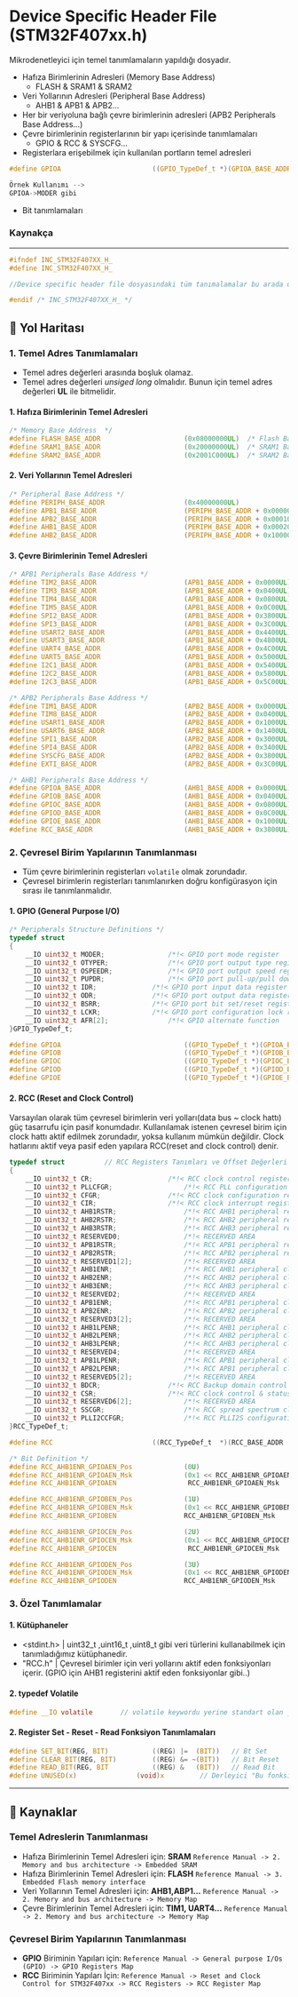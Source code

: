 # Device Specific Header File (STM32F407xx.h)   
Mikrodenetleyici için temel tanımlamaların yapıldığı dosyadır. 

- Hafıza Birimlerinin Adresleri (Memory Base Address)
	- FLASH & SRAM1 & SRAM2
- Veri Yollarının Adresleri (Peripheral Base Address)
	- AHB1 & APB1 & APB2...
- Her bir veriyoluna bağlı çevre birimlerinin adresleri (APB2 Peripherals Base Address...)
- Çevre birimlerinin registerlarının bir yapı içerisinde tanımlamaları 
	- GPIO & RCC & SYSCFG...
- Registerlara erişebilmek için kullanılan  portların temel adresleri
```c
#define GPIOA						((GPIO_TypeDef_t *)(GPIOA_BASE_ADDR))

Örnek Kullanımı -->    
GPIOA->MODER gibi
```

- Bit tanımlamaları 


### Kaynakça 


---


```c
#ifndef INC_STM32F407XX_H_
#define INC_STM32F407XX_H_

//Device specific header file dosyasındaki tüm tanımalamalar bu arada olmalıdıır ! 

#endif /* INC_STM32F407XX_H_ */
```

## :dart: Yol Haritası      
### **1. Temel Adres Tanımlamaları**  
- Temel adres değerleri arasında boşluk olamaz.
- Temel adres değerleri _unsiged long_ olmalıdır. Bunun için temel adres değerleri **UL** ile bitmelidir. 
#### 1. Hafıza Birimlerinin Temel Adresleri       
```c
/* Memory Base Address	*/
#define	FLASH_BASE_ADDR 					(0x08000000UL)	/* Flash Base Address (up to 1 MB) 	 */
#define SRAM1_BASE_ADDR						(0x20000000UL)	/* SRAM1 Base Address (112 KB) 		 */
#define SRAM2_BASE_ADDR						(0x2001C000UL)	/* SRAM2 Base Address (16 KB) 		 */
```    

#### 2. Veri Yollarının Temel Adresleri    
```c
/* Peripheral Base Address */
#define PERIPH_BASE_ADDR					(0x40000000UL)				/* Base Address for All Peripherals   	    */
#define APB1_BASE_ADDR						(PERIPH_BASE_ADDR + 0x00000000UL)	/* APB1 Bus Domain Base Address 	    */
#define APB2_BASE_ADDR						(PERIPH_BASE_ADDR + 0x00010000UL)	/* APB2 Bus Domain Base Address 	    */
#define AHB1_BASE_ADDR						(PERIPH_BASE_ADDR + 0x00020000UL)	/* AHB1 Bus Domain Base Address 	    */
#define AHB2_BASE_ADDR						(PERIPH_BASE_ADDR + 0x10000000UL)	/* AHB2 Bus Domain Base Address 	    */
```

#### 3. Çevre Birimlerinin Temel Adresleri    
```c
/* APB1 Peripherals Base Address */
#define TIM2_BASE_ADDR						(APB1_BASE_ADDR + 0x0000UL) 	/* Timer 2 Base Address 	*/
#define TIM3_BASE_ADDR						(APB1_BASE_ADDR + 0x0400UL)	/* Timer 3 Base Address 	*/
#define TIM4_BASE_ADDR						(APB1_BASE_ADDR + 0x0800UL) 	/* Timer 4 Base Address 	*/
#define TIM5_BASE_ADDR						(APB1_BASE_ADDR + 0x0C00UL) 	/* Timer 5 Base Address 	*/
#define SPI2_BASE_ADDR						(APB1_BASE_ADDR + 0x3800UL) 	/* SPI 2 Base Address   	*/
#define SPI3_BASE_ADDR						(APB1_BASE_ADDR + 0x3C00UL) 	/* SPI 3 Base Address   	*/
#define USART2_BASE_ADDR					(APB1_BASE_ADDR + 0x4400UL) 	/* USART 2 Base Address 	*/
#define USART3_BASE_ADDR					(APB1_BASE_ADDR + 0x4800UL)	/* USART 3 Base Address 	*/
#define UART4_BASE_ADDR						(APB1_BASE_ADDR + 0x4C00UL)	/* UART 4 Base Address		*/
#define UART5_BASE_ADDR						(APB1_BASE_ADDR + 0x5000UL) 	/* UART 5 Base Address  	*/
#define I2C1_BASE_ADDR						(APB1_BASE_ADDR + 0x5400UL) 	/* I2C 1 Base Address   	*/
#define I2C2_BASE_ADDR						(APB1_BASE_ADDR + 0x5800UL) 	/* I2C 2 Base Address   	*/
#define I2C3_BASE_ADDR						(APB1_BASE_ADDR + 0x5C00UL) 	/* I2C 3 Base Address   	*/

/* APB2 Peripherals Base Address */
#define TIM1_BASE_ADDR						(APB2_BASE_ADDR + 0x0000UL)		/* Timer 1 Base Address 	*/
#define TIM8_BASE_ADDR						(APB2_BASE_ADDR + 0x0400UL)		/* Timer 8 Base Address 	*/
#define USART1_BASE_ADDR					(APB2_BASE_ADDR + 0x1000UL)		/* USART 1 Base Address 	*/
#define USART6_BASE_ADDR					(APB2_BASE_ADDR + 0x1400UL)		/* USART 6 Base Address 	*/
#define SPI1_BASE_ADDR						(APB2_BASE_ADDR + 0x3000UL)		/* SPI 1 Base Address		*/
#define SPI4_BASE_ADDR						(APB2_BASE_ADDR + 0x3400UL)		/* SPI 4 Base Address 		*/
#define SYSCFG_BASE_ADDR					(APB2_BASE_ADDR + 0x3800UL)		/* SYSCFG Base Address		*/
#define EXTI_BASE_ADDR						(APB2_BASE_ADDR + 0x3C00UL)		/* EXTI Base Address		*/

/* AHB1 Peripherals Base Address */
#define GPIOA_BASE_ADDR						(AHB1_BASE_ADDR + 0x0000UL)		/* GPIOA Base Address 		*/
#define GPIOB_BASE_ADDR						(AHB1_BASE_ADDR + 0x0400UL)		/* GPIOB Base Address 		*/
#define GPIOC_BASE_ADDR						(AHB1_BASE_ADDR + 0x0800UL)		/* GPIOC Base Address 		*/
#define GPIOD_BASE_ADDR						(AHB1_BASE_ADDR + 0x0C00UL)		/* GPIOD Base Address 		*/
#define GPIOE_BASE_ADDR						(AHB1_BASE_ADDR + 0x1000UL)		/* GPIOE Base Address 		*/
#define RCC_BASE_ADDR						(AHB1_BASE_ADDR + 0x3800UL)		/* RCC Base Address		*/
```

### **2. Çevresel Birim Yapılarının Tanımlanması**    
- Tüm çevre birimlerinin registerları `volatile` olmak zorundadır.   
- Çevresel birimlerin registerları tanımlanırken doğru konfigürasyon için sırası ile tanımlanmalıdır. 
#### 1. GPIO (General Purpose I/O)    
```c
/* Peripherals Structure Definitions */
typedef struct
{
	__IO uint32_t MODER;				/*!< GPIO port mode register 	        	Address Offset = 0x00 */
	__IO uint32_t OTYPER;				/*!< GPIO port output type register 		Address Offset = 0x04 */
	__IO uint32_t OSPEEDR;				/*!< GPIO port output speed register 		Address Offset = 0x08 */
	__IO uint32_t PUPDR;				/*!< GPIO port pull-up/pull down register 	Address Offset = 0x0C */
	__IO uint32_t IDR;				/*!< GPIO port input data register 		Address Offset = 0x10 */
	__IO uint32_t ODR;				/*!< GPIO port output data register 		Address Offset = 0x14 */
	__IO uint32_t BSRR;				/*!< GPIO port bit set/reset register 		Address Offset = 0x18 */
	__IO uint32_t LCKR;				/*!< GPIO port configuration lock register 	Address Offset = 0x1C */
	__IO uint32_t AFR[2];				/*!< GPIO alternate function 		        Address Offset = 0x20 */
}GPIO_TypeDef_t;

#define GPIOA								((GPIO_TypeDef_t *)(GPIOA_BASE_ADDR))
#define GPIOB								((GPIO_TypeDef_t *)(GPIOB_BASE_ADDR))
#define GPIOC								((GPIO_TypeDef_t *)(GPIOC_BASE_ADDR))
#define GPIOD								((GPIO_TypeDef_t *)(GPIOD_BASE_ADDR))
#define GPIOE								((GPIO_TypeDef_t *)(GPIOE_BASE_ADDR))
```
#### 2. RCC (Reset and Clock Control)
Varsayılan olarak tüm çevresel birimlerin veri yolları(data bus ~ clock hattı) güç tasarrufu için pasif konumdadır. Kullanılamak istenen çevresel birim için clock hattı aktif edilmek zorundadır, yoksa kullanım mümkün değildir. Clock hatlarını aktif veya pasif eden yapılara RCC(reset and clock control) denir.      
```c
typedef struct			// RCC Registers Tanımları ve Offset Değerleri 
{
	__IO uint32_t CR;					/*!< RCC clock control register 					Address Offset = 0x00 */
	__IO uint32_t PLLCFGR;					/*!< RCC PLL configuration register 	 				Address Offset = 0x04 */
	__IO uint32_t CFGR;					/*!< RCC clock configuration register 					Address Offset = 0x08 */
	__IO uint32_t CIR;					/*!< RCC clock interrupt register					Address Offset = 0x0C */
	__IO uint32_t AHB1RSTR;					/*!< RCC AHB1 peripheral reset register 				Address Offset = 0x10 */
	__IO uint32_t AHB2RSTR;					/*!< RCC AHB2 peripheral reset register 				Address Offset = 0x14 */
	__IO uint32_t AHB3RSTR;					/*!< RCC AHB3 peripheral reset register 				Address Offset = 0x18 */
	__IO uint32_t RESERVED0;				/*!< RECERVED AREA 							Address Offset = 0x1C */
	__IO uint32_t APB1RSTR;					/*!< RCC APB1 peripheral reset register 				Address Offset = 0x20 */
	__IO uint32_t APB2RSTR;					/*!< RCC APB2 peripheral reset register 				Address Offset = 0x24 */
	__IO uint32_t RESERVED1[2];				/*!< RECERVED AREA 							Address Offset = 0x28 */
	__IO uint32_t AHB1ENR;					/*!< RCC AHB1 peripheral clock enable register 				Address Offset = 0x30 */
	__IO uint32_t AHB2ENR;					/*!< RCC AHB2 peripheral clock enable register 				Address Offset = 0x34 */
	__IO uint32_t AHB3ENR;					/*!< RCC AHB3 peripheral clock enable register 				Address Offset = 0x38 */
	__IO uint32_t RESERVED2;				/*!< RECERVED AREA 							Address Offset = 0x3C */
	__IO uint32_t APB1ENR;					/*!< RCC APB1 peripheral clock enable register 				Address Offset = 0x40 */
	__IO uint32_t APB2ENR;					/*!< RCC APB2 peripheral clock enable register 				Address Offset = 0x44 */
	__IO uint32_t RESERVED3[2];				/*!< RECERVED AREA 							Address Offset = 0x48 */
	__IO uint32_t AHB1LPENR;				/*!< RCC AHB1 peripheral clock enable in low power mode register 	Address Offset = 0x50 */
	__IO uint32_t AHB2LPENR;				/*!< RCC AHB2 peripheral clock enable in low power mode register 	Address Offset = 0x54 */
	__IO uint32_t AHB3LPENR;				/*!< RCC AHB3 peripheral clock enable in low power mode register 	Address Offset = 0x58 */
	__IO uint32_t RESERVED4;				/*!< RECERVED AREA 							Address Offset = 0x5C */
	__IO uint32_t APB1LPENR;				/*!< RCC APB1 peripheral clock enable in low power mode register 	Address Offset = 0x60 */
	__IO uint32_t APB2LPENR;				/*!< RCC APB1 peripheral clock enable in low power mode register 	Address Offset = 0x64 */
	__IO uint32_t RESERVED5[2];				/*!< RECERVED AREA 							Address Offset = 0x68 */
	__IO uint32_t BDCR;					/*!< RCC Backup domain control register 				Address Offset = 0x70 */
	__IO uint32_t CSR;					/*!< RCC clock control & status register 				Address Offset = 0x74 */
	__IO uint32_t RESERVED6[2];				/*!< RECERVED AREA 							Address Offset = 0x78 */
	__IO uint32_t SSCGR;					/*!< RCC spread spectrum clock generation register 			Address Offset = 0x80 */
	__IO uint32_t PLLI2CCFGR;				/*!< RCC PLLI2S configuration register 					Address Offset = 0x84 */
}RCC_TypeDef_t;

#define RCC							((RCC_TypeDef_t  *)(RCC_BASE_ADDR  ))	// RCC yapısına erişebilmek için nesne tanımı 

/* Bit Definition */
#define RCC_AHB1ENR_GPIOAEN_Pos				(0U)							/*!< RCC AHB1ENR register GPIOAEN Bit Position  */
#define RCC_AHB1ENR_GPIOAEN_Msk				(0x1 << RCC_AHB1ENR_GPIOAEN_Pos)			/*!< RCC AHB1ENR register GPIOAEN Bit Mask 	*/
#define RCC_AHB1ENR_GPIOAEN					 RCC_AHB1ENR_GPIOAEN_Msk			/*!< RCC AHB1ENR register GPIOAEN Bit Macro	*/

#define RCC_AHB1ENR_GPIOBEN_Pos				(1U)							/*!< RCC AHB1ENR register GPIOBEN Bit Position  */
#define RCC_AHB1ENR_GPIOBEN_Msk				(0x1 << RCC_AHB1ENR_GPIOBEN_Pos)			/*!< RCC AHB1ENR register GPIOBEN Bit Mask	*/
#define RCC_AHB1ENR_GPIOBEN					RCC_AHB1ENR_GPIOBEN_Msk				/*!< RCC AHB1ENR register GPIOBEN Bit Macro     */

#define RCC_AHB1ENR_GPIOCEN_Pos				(2U)							/*!< RCC AHB1ENR register GPIOCEN Bit Position  */
#define RCC_AHB1ENR_GPIOCEN_Msk				(0x1 << RCC_AHB1ENR_GPIOCEN_Pos)			/*!< RCC AHB1ENR register GPIOCEN Bit Mask 	*/
#define RCC_AHB1ENR_GPIOCEN					 RCC_AHB1ENR_GPIOCEN_Msk			/*!< RCC AHB1ENR register GPIOCEN Bit Macro	*/

#define RCC_AHB1ENR_GPIODEN_Pos				(3U)							/*!< RCC AHB1ENR register GPIODEN Bit Position  */
#define RCC_AHB1ENR_GPIODEN_Msk				(0x1 << RCC_AHB1ENR_GPIODEN_Pos)			/*!< RCC AHB1ENR register GPIODEN Bit Mask	*/
#define RCC_AHB1ENR_GPIODEN					RCC_AHB1ENR_GPIODEN_Msk				/*!< RCC AHB1ENR register GPIODEN Bit Macro     */
```
### 3. Özel Tanımlamalar
#### 1. Kütüphaneler
- <stdint.h> | uint32_t ,uint16_t ,uint8_t gibi veri türlerini kullanabilmek için tanımladığımız kütüphanedir.              
- "RCC.h" | Çevresel birimler için veri yollarını aktif eden fonksiyonları içerir. (GPIO için AHB1 registerini aktif eden fonksiyonlar gibi..)  

#### 2. typedef Volatile               
```c
#define __IO volatile		// volatile keywordu yerine standart olan __IO keyword'un kullanılması
```

#### 2. Register Set - Reset - Read Fonksiyon Tanımlamaları
```c
#define SET_BIT(REG, BIT)			((REG) |=  (BIT))	// Bt Set
#define CLEAR_BIT(REG, BIT)			((REG) &= ~(BIT))	// Bit Reset
#define READ_BIT(REG, BIT			((REG) &   (BIT))	// Read Bit 
#define UNUSED(x)				(void)x			// Derleyici "Bu fonksiyon kullanılmıyor" hatasını vermesin diye kullanılan fonksiyon. 
```

---  
## :bookmark_tabs: Kaynaklar 
### Temel Adreslerin Tanımlanması 
- Hafıza Birimlerinin Temel Adresleri için: **SRAM**  ``` Reference Manual -> 2. Memory and bus architecture -> Embedded SRAM ```
- Hafıza Birimlerinin Temel Adresleri için: **FLASH** ``` Reference Manual -> 3. Embedded Flash memory interface ```
- Veri Yollarının Temel Adresleri için: **AHB1,ABP1...** ``` Reference Manual -> 2. Memory and bus architecture -> Memory Map ```
- Çevre Birimlerinin Temel Adresleri için: **TIM1, UART4...** ``` Reference Manual -> 2. Memory and bus architecture -> Memory Map ```
### Çevresel Birim Yapılarının Tanımlanması 
- **GPIO** Biriminin Yapıları için: ``` Reference Manual -> General purpose I/Os (GPIO) -> GPIO Registers Map ``` 
- **RCC** Biriminin Yapıları İçin:  ``` Reference Manual -> Reset and Clock Control for STM32F407xx -> RCC Registers -> RCC Register Map ```
